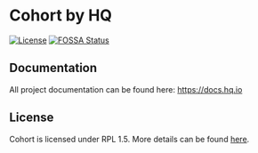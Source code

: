Cohort by HQ
=============

[![License](https://img.shields.io/badge/License-RPL%201.5-red.svg)](https://opensource.org/licenses/RPL-1.5)
[![FOSSA Status](https://app.fossa.io/api/projects/git%2Bgithub.com%2Fhq-io%2FHQ.Cohort.svg?type=shield)](https://app.fossa.io/projects/git%2Bgithub.com%2Fhq-io%2FHQ.Cohort?ref=badge_shield)

## Documentation

All project documentation can be found here: https://docs.hq.io

## License
Cohort is licensed under RPL 1.5. More details can be found [here](https://github.com/hq-io/HQ.Cohort/blob/master/LICENSE.md).